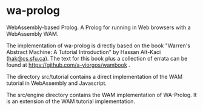 # wa-prolog
WebAssembly-based Prolog.
A Prolog for running in Web browsers with a WebAssembly WAM.

The implementation of wa-prolog is directly based on the book 
"Warren's Abstract Machine: A Tutorial Introduction" by 
Hassan Aït-Kaci (hak@cs.sfu.ca).
The text for this book plus a collection of errata can be found at
https://github.com/a-yiorgos/wambook .

The directory src/tutorial contains a direct implementation of the WAM
tutorial in WebAssembly and Javascript.

The src/engine directory contains the WAM implementation of WA-Prolog.
It is an extension of the WAM tutorial implementation.